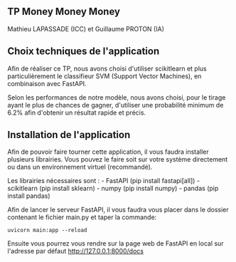 TP Money Money Money
--------------------

Mathieu LAPASSADE (ICC) et Guillaume PROTON (IA)



Choix techniques de l'application
---------------------------------

Afin de réaliser ce TP, nous avons choisi d'utiliser scikitlearn et plus particulièrement le classifieur SVM (Support Vector Machines), en combinaison avec FastAPI.

Selon les performances de notre modèle, nous avons choisi, pour le tirage ayant le plus de chances de gagner, d'utiliser une probabilité minimum de 6.2% afin d'obtenir un résultat rapide et précis.


Installation de l'application
-----------------------------

Afin de pouvoir faire tourner cette application, il vous faudra installer plusieurs librairies.
Vous pouvez le faire soit sur votre système directement ou dans un environnement virtuel (recommandé).

Les librairies nécessaires sont :
    - FastAPI (pip install fastapi[all])
    - scikitlearn (pip install sklearn)
    - numpy (pip install numpy)
    - pandas (pip install pandas)

Afin de lancer le serveur FastAPI, il vous faudra vous placer dans le dossier contenant le fichier main.py et taper la commande:
    
    uvicorn main:app --reload

Ensuite vous pourrez vous rendre sur la page web de FastAPI en local sur l'adresse par défaut http://127.0.0.1:8000/docs